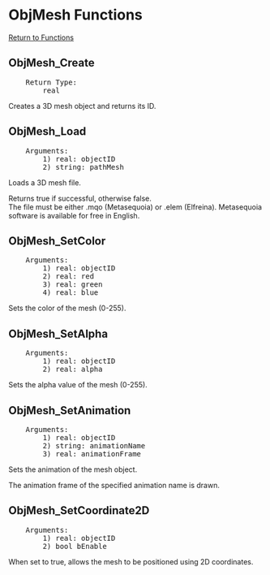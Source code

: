 ﻿# ObjMesh Functions

[Return to Functions](../functions.html)

## ObjMesh_Create
<pre>
    Return Type:
        real
</pre>
Creates a 3D mesh object and returns its ID.

## ObjMesh_Load
<pre>
    Arguments:
        1) real: objectID
        2) string: pathMesh
</pre>
Loads a 3D mesh file.

Returns true if successful, otherwise false.\
The file must be either .mqo (Metasequoia) or .elem (Elfreina). Metasequoia software is available for free in English.

## ObjMesh_SetColor
<pre>
    Arguments:
        1) real: objectID
        2) real: red
        3) real: green
        4) real: blue
</pre>
Sets the color of the mesh (0-255).

## ObjMesh_SetAlpha
<pre>
    Arguments:
        1) real: objectID
        2) real: alpha
</pre>
Sets the alpha value of the mesh (0-255).

## ObjMesh_SetAnimation
<pre>
    Arguments:
        1) real: objectID
        2) string: animationName
        3) real: animationFrame
</pre>
Sets the animation of the mesh object.

The animation frame of the specified animation name is drawn.

## ObjMesh_SetCoordinate2D
<pre>
    Arguments:
        1) real: objectID
        2) bool bEnable
</pre>
When set to true, allows the mesh to be positioned using 2D coordinates.